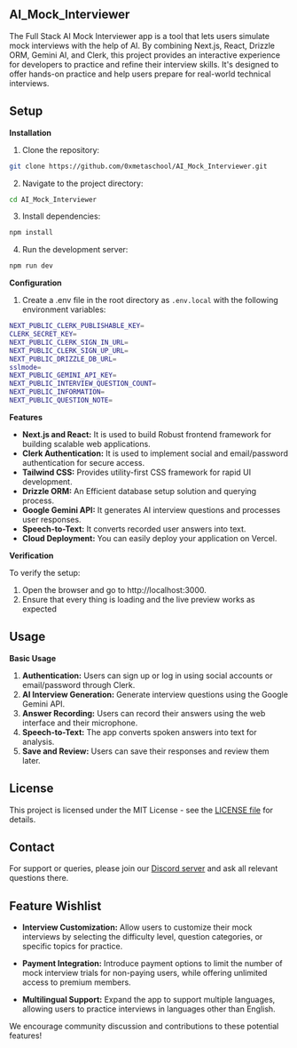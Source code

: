 ## AI_Mock_Interviewer

The Full Stack AI Mock Interviewer app is a tool that lets users simulate mock interviews with the help of AI. By combining Next.js, React, Drizzle ORM, Gemini AI, and Clerk, this project provides an interactive experience for developers to practice and refine their interview skills. It's designed to offer hands-on practice and help users prepare for real-world technical interviews.

## Setup

**Installation**

1. Clone the repository:
```bash
git clone https://github.com/0xmetaschool/AI_Mock_Interviewer.git
```

2. Navigate to the project directory:
```bash
cd AI_Mock_Interviewer
```

3. Install dependencies:
```bash
npm install
```
4. Run the development server:
```bash
npm run dev
```

**Configuration**

1. Create a .env file in the root directory as `.env.local` with the following environment variables:

```bash
NEXT_PUBLIC_CLERK_PUBLISHABLE_KEY=
CLERK_SECRET_KEY=
NEXT_PUBLIC_CLERK_SIGN_IN_URL=
NEXT_PUBLIC_CLERK_SIGN_UP_URL=
NEXT_PUBLIC_DRIZZLE_DB_URL=
sslmode=
NEXT_PUBLIC_GEMINI_API_KEY=
NEXT_PUBLIC_INTERVIEW_QUESTION_COUNT=
NEXT_PUBLIC_INFORMATION=
NEXT_PUBLIC_QUESTION_NOTE=
```
**Features**
- **Next.js and React:** It is used to build Robust frontend framework for building scalable web applications.
- **Clerk Authentication:** It is used to implement social and email/password authentication for secure access.
- **Tailwind CSS:** Provides utility-first CSS framework for rapid UI development.
- **Drizzle ORM:** An Efficient database setup solution and querying process.
- **Google Gemini API:** It generates AI interview questions and processes user responses.
- **Speech-to-Text:** It converts recorded user answers into text.
- **Cloud Deployment:** You can easily deploy your application on Vercel.


**Verification**

To verify the setup:

1. Open the browser and go to http://localhost:3000.
2. Ensure that every thing is loading and the live preview works as expected

## Usage

 **Basic Usage**

1. **Authentication:** Users can sign up or log in using social accounts or email/password through Clerk.
2. **AI Interview Generation:** Generate interview questions using the Google Gemini API.
3. **Answer Recording:** Users can record their answers using the web interface and their microphone.
4. **Speech-to-Text:** The app converts spoken answers into text for analysis.
5. **Save and Review:** Users can save their responses and review them later.

## License

This project is licensed under the MIT License - see the [LICENSE file](https://github.com/0xmetaschool/ai-mock-interview/blob/main/LICENSE) for details.


## Contact
For support or queries, please join our [Discord server](https://discord.com/invite/vbVMUwXWgc) and ask all relevant questions there.


## Feature Wishlist
- **Interview Customization:** Allow users to customize their mock interviews by selecting the difficulty level, question categories, or specific topics for practice.

- **Payment Integration:** Introduce payment options to limit the number of mock interview trials for non-paying users, while offering unlimited access to premium members.

- **Multilingual Support:** Expand the app to support multiple languages, allowing users to practice interviews in languages other than English.

We encourage community discussion and contributions to these potential features!

